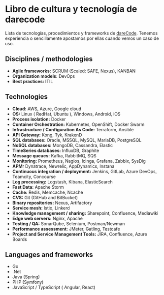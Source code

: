 # Libro de cultura y tecnología de darecode
Lista de tecnologías, procedimientos y frameworks de [dareCode](https://www.darecode.com). Tenemos experiencia o sencillamente apostamos por ellas cuando vemos un caso de uso.

## Disciplines / methodologies
* **Agile frameworks:** SCRUM (Scaled: SAFE, Nexus), KANBAN
* **Organization models:** DevOps
* **Best practices:** ITIL

## Technologies
* **Cloud:** AWS, Azure, Google cloud
* **OS:** Linux ( RedHat, Ubuntu ), Windows, Android, iOS
* **Process isolation:** Docker
* **Container Orchestration:** Kubernetes, OpenShift, Docker Swarm
* **Infrastructure / Configuration As Code:** Terraform, Ansible
* **API Gateway:** Kong, Tyk, KrakenD
* **SQL databases:** Oracle, MSSQL, MySQL, MariaDB, PostgreSQL
* **NoSQL databases:** MongoDB, Cassandra, Elastic
* **TimeSeries databases:** InfluxDB, Graphite
* **Message queues:** Kafka, RabbitMQ, SQS
* **Monitoring:** Prometheus, Nagios, Icinga, Grafana, Zabbix, SysDig
* **APM:** Dynatrace, Newrelic, AppDynamics, Instana
* **Continuous integration / deployment:** Jenkins, GitLab, Azure DevOps, Teamcity, Concourse
* **Log processing:** Logstash, Kibana, ElasticSearch
* **Fast Data:** Apache Storm
* **Cache:** Redis, Memcache, Ncache
* **CVS:** Git (GitHub and BitBucket)
* **Binary repositories:** Nexus, Artifactory
* **Service mesh:** Istio, Linkerd
* **Knowledge management / sharing:** Sharepoint, Confluence, Mediawiki
* **Edge web servers:** Nginx, Apache
* **Testing / QA:** SonarQube, Selenium, Postman/Newman
* **Performance assessment:** JMeter, Gatling, Testcafe
* **Project and Service Management Tools:** JIRA, Confluence, Azure Boards

## Languages and frameworks
* Go
* .Net
* Java (Spring)
* PHP (Symfony)
* JavaScript / TypeScript ( Angular, React)

